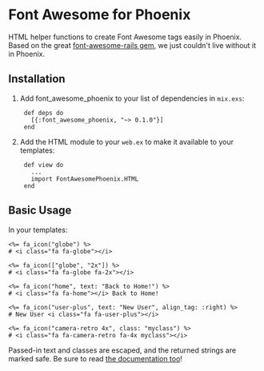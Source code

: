 # Font Awesome for Phoenix

HTML helper functions to create Font Awesome tags easily in Phoenix.  Based on the great [font-awesome-rails gem](https://github.com/bokmann/font-awesome-rails), we just couldn't live without it in Phoenix.

## Installation

1. Add font_awesome_phoenix to your list of dependencies in `mix.exs`:

        def deps do
          [{:font_awesome_phoenix, "~> 0.1.0"}]
        end

2. Add the HTML module to your `web.ex` to make it available to your templates:

        def view do
          ...
          import FontAwesomePhoenix.HTML
        end

## Basic Usage

In your templates:

    <%= fa_icon("globe") %>
    # <i class="fa fa-globe"></i>

    <%= fa_icon(["globe", "2x"]) %>
    # <i class="fa fa-globe fa-2x"></i>

    <%= fa_icon("home", text: "Back to Home!") %>
    # <i class="fa fa-home"></i> Back to Home!

    <%= fa_icon("user-plus", text: "New User", align_tag: :right) %>
    # New User <i class="fa fa-user-plus"></i>

    <%= fa_icon("camera-retro 4x", class: "myclass") %>
    # <i class="fa fa-camera-retro fa-4x myclass"></i>

Passed-in text and classes are escaped, and the returned strings are marked safe. Be sure to read [the documentation too](http://hexdocs.pm/font_awesome_phoenix)!

